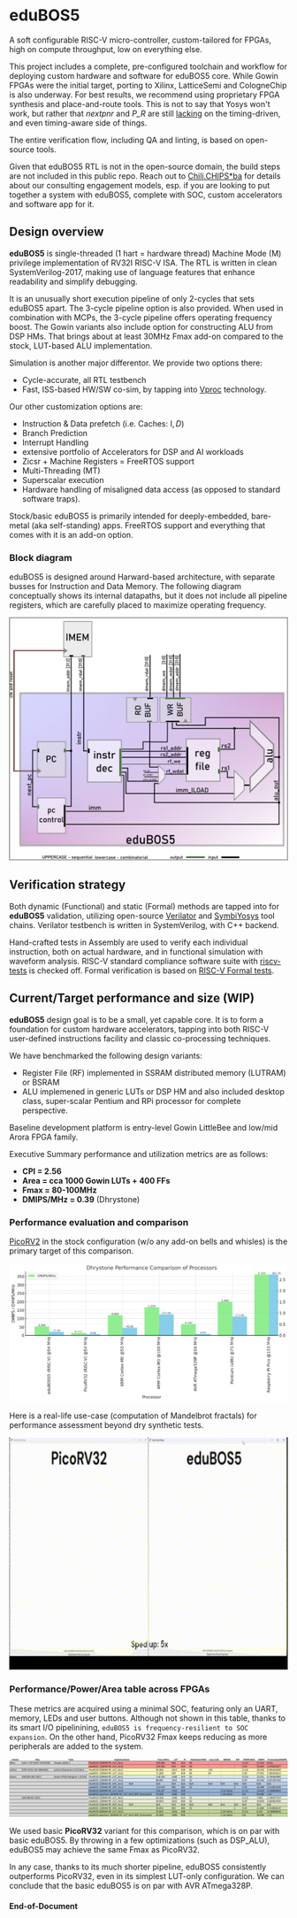 # eduBOS5
A soft configurable RISC-V micro-controller, custom-tailored for FPGAs, high on compute throughput, low on everything else. 

This project includes a complete, pre-configured toolchain and workflow for deploying custom hardware and software for eduBOS5 core. While Gowin FPGAs were the initial target, porting to Xilinx, LatticeSemi and CologneChip is also underway. For best results, we recommend using proprietary FPGA synthesis and place-and-route tools. This is not to say that Yosys won't work, but rather that _nextpnr_ and _P_R_ are still [lacking](https://github.com/chili-chips-ba/openCologne/issues/18#issuecomment-2249085341) on the timing-driven, and even timing-aware side of things. 

The entire verification flow, including QA and linting, is based on open-source tools. 

Given that eduBOS5 RTL is not in the open-source domain, the build steps are not included in this public repo. Reach out to [Chili.CHIPS*ba](https://www.chili-chips.xyz) for details about our consulting engagement models, esp. if you are looking to put together a system with eduBOS5, complete with SOC, custom accelerators and software app for it.

## Design overview
**eduBOS5** is single-threaded (1 hart = hardware thread) Machine Mode (M) privilege implementation of RV32I RISC-V ISA. The RTL is written in clean SystemVerilog-2017, making use of language features that enhance readability and simplify debugging. 

It is an unusually short execution pipeline of only 2-cycles that sets eduBOS5 apart. The 3-cycle pipeline option is also provided. When used in combination with MCPs, the 3-cycle pipeline offers operating frequency boost. The Gowin variants also include option for constructing ALU from DSP HMs. That brings about at least 30MHz Fmax add-on compared to the stock, LUT-based ALU implementation. 

Simulation is another major differentor. We provide two options there:
- Cycle-accurate, all RTL testbench
- Fast, ISS-based HW/SW co-sim, by tapping into [Vproc](https://github.com/wyvernSemi/vproc) technology.

Our other customization options are:
- Instruction & Data prefetch (i.e. Caches: I$, D$)
- Branch Prediction
- Interrupt Handling  
- extensive portfolio of Accelerators for DSP and AI workloads
- Zicsr + Machine Registers = FreeRTOS support
- Multi-Threading (MT)
- Superscalar execution
- Hardware handling of misaligned data access (as opposed to standard software traps).

Stock/basic eduBOS5 is primarily intended for deeply-embedded, bare-metal (aka self-standing) apps. FreeRTOS support and everything that comes with it is an add-on option. 

### Block diagram
eduBOS5 is designed around Harward-based architecture, with separate busses for Instruction and Data Memory. The following diagram conceptually shows its internal datapaths, but it does not include all pipeline registers, which are carefully placed to maximize operating frequency.

![eduBOS5 RISC-V block diagram](/0.doc/cpu_top_view_V2.png)

## Verification strategy

Both dynamic (Functional) and static (Formal) methods are tapped into for **eduBOS5** validation, utilizing open-source [Verilator](https://github.com/verilator/verilator) and [SymbiYosys](https://github.com/YosysHQ/sby) tool chains. Verilator testbench is written in SystemVerilog, with C++ backend.

Hand-crafted tests in Assembly are used to verify each individual instruction, both on actual hardware, and in functional simulation with waveform analysis. RISC-V standard compliance software suite with [riscv-tests](https://github.com/riscv-software-src/riscv-tests) is checked off. Formal verification is based on [RISC-V Formal tests](https://github.com/YosysHQ/riscv-formal).

## Current/Target performance and size (WIP)

**eduBOS5** design goal is to be a small, yet capable core. It is to form a foundation for custom hardware accelerators, tapping into both RISC-V user-defined instructions facility and classic co-processing techniques.

We have benchmarked the following design variants:
- Register File (RF) implemented in SSRAM distributed memory (LUTRAM) or BSRAM
- ALU implemened in generic LUTs or DSP HM
and also included desktop class, super-scalar Pentium and RPi processor for complete perspective.

Baseline development platform is entry-level Gowin LittleBee and low/mid Arora FPGA family. 

Executive Summary performance and utilization metrics are as follows:
- **CPI = 2.56**
- **Area = cca 1000 Gowin LUTs + 400 FFs**
- **Fmax = 80-100MHz**
- **DMIPS/MHz = 0.39** (Dhrystone)
  
### Performance evaluation and comparison

[PicoRV2](https://github.com/YosysHQ/picorv32) in the stock configuration (w/o any add-on bells and whisles) is the primary target of this comparison. 

![eduBOS5 RISC-V block diagram](/0.doc/dhry.png)

Here is a real-life use-case (computation of Mandelbrot fractals) for performance assessment beyond dry synthetic tests.

<img src="0.doc/dhrystone.gif" width="720" height="420" alt="Description of the GIF">

### Performance/Power/Area table across FPGAs

These metrics are acquired using a minimal SOC, featuring only an UART, memory, LEDs and user buttons. Although not shown in this table, thanks to its smart I/O pipelinining, `eduBOS5 is frequency-resilient to SOC expansion`. On the other hand, PicoRV32 Fmax keeps reducing as more peripherals are added to the system.

![eduBOS5 RISC-V block diagram](/0.doc/performance_table.png)

We used basic **PicoRV32** variant for this comparison, which is on par with basic eduBOS5. By throwing in a few optimizations (such as DSP_ALU), eduBOS5 may achieve the same Fmax as PicoRV32. 

In any case, thanks to its much shorter pipeline, eduBOS5 consistently outperforms PicoRV32, even in its simplest LUT-only configuration. We can conclude that the basic eduBOS5 is on par with AVR ATmega328P.

#### End-of-Document
